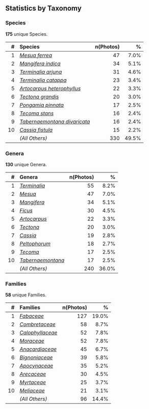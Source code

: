 ## Statistics by Taxonomy

### Species

**175** unique Species.

| # | Species | n(Photos) | % |
| ---: | :--- | ---: | ---: |
| 1 | [*Mesua ferrea*](https://en.wikipedia.org/wiki/Mesua_ferrea) | 47 | 7.0% |
| 2 | [*Mangifera indica*](https://en.wikipedia.org/wiki/Mangifera_indica) | 34 | 5.1% |
| 3 | [*Terminalia arjuna*](https://en.wikipedia.org/wiki/Terminalia_arjuna) | 31 | 4.6% |
| 4 | [*Terminalia catappa*](https://en.wikipedia.org/wiki/Terminalia_catappa) | 23 | 3.4% |
| 5 | [*Artocarpus heterophyllus*](https://en.wikipedia.org/wiki/Artocarpus_heterophyllus) | 22 | 3.3% |
| 6 | [*Tectona grandis*](https://en.wikipedia.org/wiki/Tectona_grandis) | 20 | 3.0% |
| 7 | [*Pongamia pinnata*](https://en.wikipedia.org/wiki/Pongamia_pinnata) | 17 | 2.5% |
| 8 | [*Tecoma stans*](https://en.wikipedia.org/wiki/Tecoma_stans) | 16 | 2.4% |
| 9 | [*Tabernaemontana divaricata*](https://en.wikipedia.org/wiki/Tabernaemontana_divaricata) | 16 | 2.4% |
| 10 | [*Cassia fistula*](https://en.wikipedia.org/wiki/Cassia_fistula) | 15 | 2.2% |
|  | *(All Others)* | 330 | 49.5% |

### Genera

**130** unique Genera.

| # | Genera | n(Photos) | % |
| ---: | :--- | ---: | ---: |
| 1 | [*Terminalia*](https://en.wikipedia.org/wiki/Terminalia) | 55 | 8.2% |
| 2 | [*Mesua*](https://en.wikipedia.org/wiki/Mesua) | 47 | 7.0% |
| 3 | [*Mangifera*](https://en.wikipedia.org/wiki/Mangifera) | 34 | 5.1% |
| 4 | [*Ficus*](https://en.wikipedia.org/wiki/Ficus) | 30 | 4.5% |
| 5 | [*Artocarpus*](https://en.wikipedia.org/wiki/Artocarpus) | 22 | 3.3% |
| 6 | [*Tectona*](https://en.wikipedia.org/wiki/Tectona) | 20 | 3.0% |
| 7 | [*Cassia*](https://en.wikipedia.org/wiki/Cassia) | 19 | 2.8% |
| 8 | [*Peltophorum*](https://en.wikipedia.org/wiki/Peltophorum) | 18 | 2.7% |
| 9 | [*Tecoma*](https://en.wikipedia.org/wiki/Tecoma) | 17 | 2.5% |
| 10 | [*Tabernaemontana*](https://en.wikipedia.org/wiki/Tabernaemontana) | 17 | 2.5% |
|  | *(All Others)* | 240 | 36.0% |

### Families

**58** unique Families.

| # | Families | n(Photos) | % |
| ---: | :--- | ---: | ---: |
| 1 | [*Fabaceae*](https://en.wikipedia.org/wiki/Fabaceae) | 127 | 19.0% |
| 2 | [*Combretaceae*](https://en.wikipedia.org/wiki/Combretaceae) | 58 | 8.7% |
| 3 | [*Calophyllaceae*](https://en.wikipedia.org/wiki/Calophyllaceae) | 52 | 7.8% |
| 4 | [*Moraceae*](https://en.wikipedia.org/wiki/Moraceae) | 52 | 7.8% |
| 5 | [*Anacardiaceae*](https://en.wikipedia.org/wiki/Anacardiaceae) | 45 | 6.7% |
| 6 | [*Bignoniaceae*](https://en.wikipedia.org/wiki/Bignoniaceae) | 39 | 5.8% |
| 7 | [*Apocynaceae*](https://en.wikipedia.org/wiki/Apocynaceae) | 35 | 5.2% |
| 8 | [*Arecaceae*](https://en.wikipedia.org/wiki/Arecaceae) | 30 | 4.5% |
| 9 | [*Myrtaceae*](https://en.wikipedia.org/wiki/Myrtaceae) | 25 | 3.7% |
| 10 | [*Meliaceae*](https://en.wikipedia.org/wiki/Meliaceae) | 21 | 3.1% |
|  | *(All Others)* | 96 | 14.4% |
